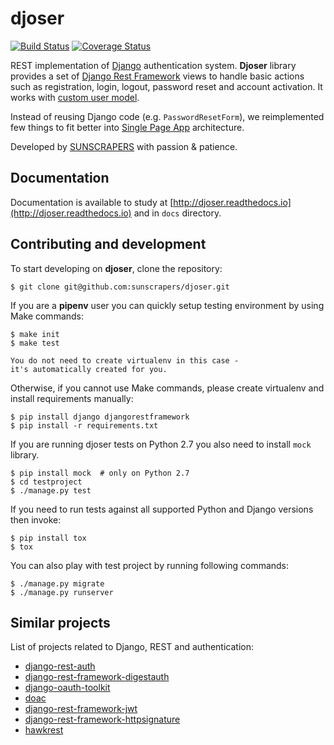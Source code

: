 # djoser

[![Build Status](https://travis-ci.org/sunscrapers/djoser.svg?branch=master)](https://travis-ci.org/sunscrapers/djoser)
[![Coverage Status](https://coveralls.io/repos/sunscrapers/djoser/badge.png?branch=master)](https://coveralls.io/r/sunscrapers/djoser?branch=master)

REST implementation of [Django](https://www.djangoproject.com/) authentication
system. **Djoser** library provides a set of [Django Rest Framework](http://www.django-rest-framework.org/)
views to handle basic actions such as registration, login, logout, password
reset and account activation. It works with [custom user model](https://docs.djangoproject.com/en/dev/topics/auth/customizing/).

Instead of reusing Django code (e.g. `PasswordResetForm`), we reimplemented
few things to fit better into [Single Page App](http://en.wikipedia.org/wiki/Single-page_application)
architecture.

Developed by [SUNSCRAPERS](http://sunscrapers.com/) with passion & patience.


## Documentation

Documentation is available to study at
[http://djoser.readthedocs.io](http://djoser.readthedocs.io) and in
`docs` directory.

## Contributing and development

To start developing on **djoser**, clone the repository:

`$ git clone git@github.com:sunscrapers/djoser.git`

If you are a **pipenv** user you can quickly setup testing environment by
using Make commands:

`$ make init`  
`$ make test`

    You do not need to create virtualenv in this case -
    it's automatically created for you.

Otherwise, if you cannot use Make commands, please create virtualenv and install
requirements manually:  

`$ pip install django djangorestframework`  
`$ pip install -r requirements.txt`

If you are running djoser tests on Python 2.7 you also need to install `mock` library.

`$ pip install mock  # only on Python 2.7`  
`$ cd testproject`  
`$ ./manage.py test`

If you need to run tests against all supported Python and Django versions then invoke:

`$ pip install tox`  
`$ tox`

You can also play with test project by running following commands:

`$ ./manage.py migrate`  
`$ ./manage.py runserver`

## Similar projects

List of projects related to Django, REST and authentication:

- [django-rest-auth](https://github.com/Tivix/django-rest-auth)
- [django-rest-framework-digestauth](https://github.com/juanriaza/django-rest-framework-digestauth)
- [django-oauth-toolkit](https://github.com/evonove/django-oauth-toolkit)
- [doac](https://github.com/Rediker-Software/doac)
- [django-rest-framework-jwt](https://github.com/GetBlimp/django-rest-framework-jwt)
- [django-rest-framework-httpsignature](https://github.com/etoccalino/django-rest-framework-httpsignature)
- [hawkrest](https://github.com/kumar303/hawkrest)
